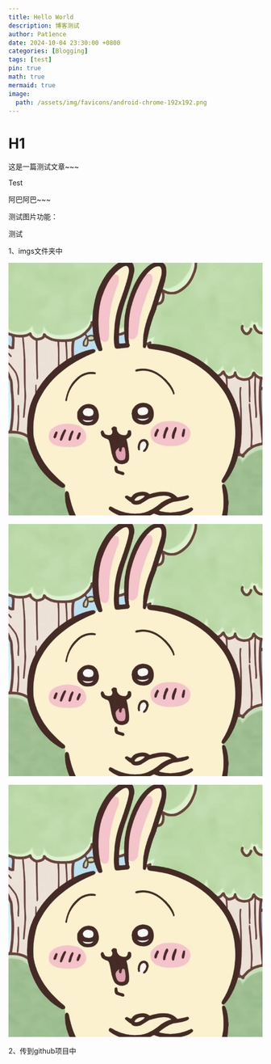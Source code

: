 ```yaml
---
title: Hello World
description: 博客测试
author: Pat1ence
date: 2024-10-04 23:30:00 +0800
categories: [Blogging]
tags: [test]
pin: true
math: true
mermaid: true
image:
  path: /assets/img/favicons/android-chrome-192x192.png
---
```






# H1 

这是一篇测试文章~~~

Test

阿巴阿巴~~~

测试图片功能：

测试

1、imgs文件夹中

![XxSYZnmVTQNwJE2](..\imgs\2\XxSYZnmVTQNwJE2.jpg)







![XxSYZnmVTQNwJE2](..\imgs\2\XxSYZnmVTQNwJE2.jpg)

![XxSYZnmVTQNwJE2](..\imgs\2\XxSYZnmVTQNwJE2.jpg)

2、传到github项目中



